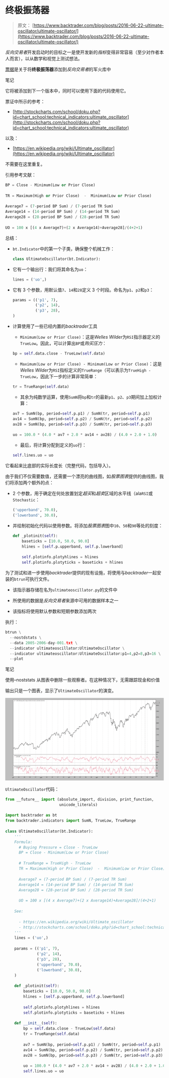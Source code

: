 # 终极振荡器

> 原文： [https://www.backtrader.com/blog/posts/2016-06-22-ultimate-oscillator/ultimate-oscillator/](https://www.backtrader.com/blog/posts/2016-06-22-ultimate-oscillator/ultimate-oscillator/)

*反向交易者*开发启动时的目标之一是使开发新的*指标*变得非常容易（至少对作者本人而言），以从数学和视觉上测试想法。

[票据](https://github.com/mementum/backtrader/issues/102)是关于将**终极振荡器**添加到*反向交易者*的军火库中

笔记

它将被添加到下一个版本中，同时可以使用下面的代码使用它。

票证中所示的参考：

*   [http://stockcharts.com/school/doku.php?id=chart_school:technical_indicators:ultimate_oscillator](http://stockcharts.com/school/doku.php?id=chart_school:technical_indicators:ultimate_oscillator)

以及：

*   [https://en.wikipedia.org/wiki/Ultimate_oscillator](https://en.wikipedia.org/wiki/Ultimate_oscillator)

不需要在这里重复。

引用参考文献：

```py
BP = Close - Minimum(Low or Prior Close)

TR = Maximum(High or Prior Close)  -  Minimum(Low or Prior Close)

Average7 = (7-period BP Sum) / (7-period TR Sum)
Average14 = (14-period BP Sum) / (14-period TR Sum)
Average28 = (28-period BP Sum) / (28-period TR Sum)

UO = 100 x [(4 x Average7)+(2 x Average14)+Average28]/(4+2+1) 
```

总结：

*   `bt.Indicator`中的第一个子类，确保整个机械工作：

    ```py
    class UltimateOscillator(bt.Indicator): 
    ```

*   它有一个输出行：我们将其命名为`uo`：

    ```py
    lines = ('uo',) 
    ```

*   它有 3 个参数，用默认值`7`、`14`和`28`定义 3 个时段。命名为`p1`、`p2`和`p3`：

    ```py
    params = (('p1', 7),
              ('p2', 14),
              ('p3', 28),
    ) 
    ```

*   计算使用了一些已经内置的*backtrader*工具

    *   `Minimum(Low or Prior Close)`：这是*Welles Wilder*为`RSI`指示器定义的`TrueLow`。因此，可以计算出`BP`或*购买压力*：

    ```py
    bp = self.data.close - TrueLow(self.data) 
    ```

    *   `Maximum(Low or Prior Close) - Minimum(Low or Prior Close)`：这是*Welles Wilder*为`RSI`指标定义的`TrueRange`（可以表示为`TrueHigh - TrueLow`，因此下一步的计算非常简单：

    ```py
    tr = TrueRange(self.data) 
    ```

    *   其余为纯数学运算，使用`SumN`将`bp`和`tr`的最新`p1`、`p2`、`p3`期间加上加权计算：

    ```py
    av7 = SumN(bp, period=self.p.p1) / SumN(tr, period=self.p.p1)
    av14 = SumN(bp, period=self.p.p2) / SumN(tr, period=self.p.p2)
    av28 = SumN(bp, period=self.p.p3) / SumN(tr, period=self.p.p3)

    uo = 100.0 * (4.0 * av7 + 2.0 * av14 + av28) / (4.0 + 2.0 + 1.0) 
    ```

    *   最后，将计算分配到定义的`uo`行：

    ```py
    self.lines.uo = uo 
    ```

它看起来比底部的实际长度长（完整代码，包括导入）。

由于我们不仅需要数值，还需要一个漂亮的曲线图，如*股票图表*提供的曲线图，我们将添加两个额外的点：

*   2 个参数，用于确定在何处放置划定*超买*和*超卖*区域的水平线（ala`RSI`或`Stochastic`：

    ```py
    ('upperband', 70.0),
    ('lowerband', 30.0), 
    ```

*   并绘制初始化代码以使用参数。将添加*股票图表*图中`10`、`50`和`90`等处的刻度：

    ```py
    def _plotinit(self):
        baseticks = [10.0, 50.0, 90.0]
        hlines = [self.p.upperband, self.p.lowerband]

        self.plotinfo.plotyhlines = hlines
        self.plotinfo.plotyticks = baseticks + hlines 
    ```

为了测试和进一步使用*backtrader*提供的现有设施，将使用与*backtrader*一起安装的`btrun`可执行文件。

*   该指示器存储在名为`ultimateoscillator.py`的文件中

*   所使用的数据是*反向交易者*来源中可用的数据样本之一

*   该指标将使用默认参数和短期参数添加两次

执行：

```py
btrun \
  --nostdstats \
  --data 2005-2006-day-001.txt \
  --indicator ultimateoscillator:UltimateOscillator \
  --indicator ultimateoscillator:UltimateOscillator:p1=4,p2=8,p3=16 \
  --plot 
```

笔记

使用–noststats 从图表中删除一些观察者。在这种情况下，无需跟踪现金和价值

输出只是一个图表，显示了`UltimateOscillator`的演变。

[![!image](img/0a620a681b25795fda979adcebc6054d.png)](../ultimate-oscillator.png)

`UltimateOscillator`代码：

```py
from __future__ import (absolute_import, division, print_function,
                        unicode_literals)

import backtrader as bt
from backtrader.indicators import SumN, TrueLow, TrueRange

class UltimateOscillator(bt.Indicator):
    '''
    Formula:
      # Buying Pressure = Close - TrueLow
      BP = Close - Minimum(Low or Prior Close)

      # TrueRange = TrueHigh - TrueLow
      TR = Maximum(High or Prior Close)  -  Minimum(Low or Prior Close)

      Average7 = (7-period BP Sum) / (7-period TR Sum)
      Average14 = (14-period BP Sum) / (14-period TR Sum)
      Average28 = (28-period BP Sum) / (28-period TR Sum)

      UO = 100 x [(4 x Average7)+(2 x Average14)+Average28]/(4+2+1)

    See:

      - https://en.wikipedia.org/wiki/Ultimate_oscillator
      - http://stockcharts.com/school/doku.php?id=chart_school:technical_indicators:ultimate_oscillator
    '''
    lines = ('uo',)

    params = (('p1', 7),
              ('p2', 14),
              ('p3', 28),
              ('upperband', 70.0),
              ('lowerband', 30.0),
    )

    def _plotinit(self):
        baseticks = [10.0, 50.0, 90.0]
        hlines = [self.p.upperband, self.p.lowerband]

        self.plotinfo.plotyhlines = hlines
        self.plotinfo.plotyticks = baseticks + hlines

    def __init__(self):
        bp = self.data.close - TrueLow(self.data)
        tr = TrueRange(self.data)

        av7 = SumN(bp, period=self.p.p1) / SumN(tr, period=self.p.p1)
        av14 = SumN(bp, period=self.p.p2) / SumN(tr, period=self.p.p2)
        av28 = SumN(bp, period=self.p.p3) / SumN(tr, period=self.p.p3)

        uo = 100.0 * (4.0 * av7 + 2.0 * av14 + av28) / (4.0 + 2.0 + 1.0)
        self.lines.uo = uo 
```